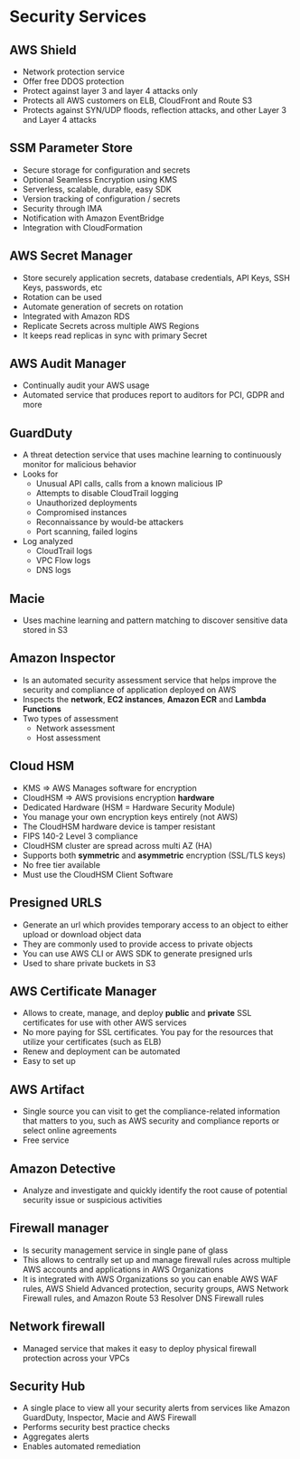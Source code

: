 # Security Services

## AWS Shield

- Network protection service
- Offer free DDOS protection
- Protect against layer 3 and layer 4 attacks only
- Protects all AWS customers on ELB, CloudFront and Route S3
- Protects against SYN/UDP floods, reflection attacks, and other Layer 3 and Layer 4 attacks

## SSM Parameter Store

- Secure storage for configuration and secrets
- Optional Seamless Encryption using KMS
- Serverless, scalable, durable, easy SDK
- Version tracking of configuration / secrets
- Security through IMA
- Notification with Amazon EventBridge
- Integration with CloudFormation

## AWS Secret Manager

- Store securely application secrets, database credentials, API Keys, SSH Keys, passwords, etc
- Rotation can be used  
- Automate generation of secrets on rotation
- Integrated with Amazon RDS
- Replicate Secrets across multiple AWS Regions
- It keeps read replicas in sync with primary Secret

## AWS Audit Manager

- Continually audit your AWS usage
- Automated service that produces report to auditors for PCI, GDPR and more

## GuardDuty

- A threat detection service that uses machine learning to continuously monitor for malicious behavior
- Looks for
  - Unusual API calls, calls from a known malicious IP
  - Attempts to disable CloudTrail logging
  - Unauthorized deployments
  - Compromised instances
  - Reconnaissance by would-be attackers
  - Port scanning, failed logins
- Log analyzed
  - CloudTrail logs
  - VPC Flow logs  
  - DNS logs

## Macie

- Uses machine learning and pattern matching to discover sensitive data stored in S3

## Amazon Inspector

- Is an automated security assessment service that helps improve the security and compliance of application deployed on AWS
- Inspects the **network**, **EC2 instances**, **Amazon ECR** and **Lambda Functions**
- Two types of assessment
  - Network assessment
  - Host assessment

## Cloud HSM

- KMS => AWS Manages software for encryption
- CloudHSM => AWS provisions encryption **hardware**
- Dedicated Hardware (HSM = Hardware Security Module)
- You manage your own encryption keys entirely (not AWS)
- The CloudHSM hardware device is tamper resistant
- FIPS 140-2 Level 3 compliance
- CloudHSM cluster are spread across multi AZ (HA)
- Supports both **symmetric** and **asymmetric** encryption (SSL/TLS keys)
- No free tier available
- Must use the CloudHSM Client Software

## Presigned URLS

- Generate an url which provides temporary access to an object to either upload or download object data
- They are commonly used to provide access to private objects
- You can use AWS CLI or AWS SDK to generate presigned urls
- Used to share private buckets in S3

## AWS Certificate Manager

- Allows to create, manage, and deploy **public** and **private** SSL certificates for use with other AWS services
- No more paying for SSL certificates. You pay for the resources that utilize your certificates (such as ELB)
- Renew and deployment can be automated
- Easy to set up

## AWS Artifact

- Single source you can visit to get the compliance-related information that matters to you, such as AWS security and compliance reports or select online agreements
- Free service

## Amazon Detective

- Analyze and investigate and quickly identify the root cause of potential security issue or suspicious activities

## Firewall manager

- Is security management service in single pane of glass
- This allows to centrally set up and manage firewall rules across multiple AWS accounts and applications in AWS Organizations
- It is integrated with AWS Organizations so you can enable AWS WAF rules, AWS Shield Advanced protection, security groups, AWS Network Firewall rules, and Amazon Route 53 Resolver DNS Firewall rules

## Network firewall

- Managed service that makes it easy to deploy physical firewall protection across your VPCs

## Security Hub

- A single place to view all your security alerts from services like Amazon GuardDuty, Inspector, Macie
  and AWS Firewall
- Performs security best practice checks
- Aggregates alerts
- Enables automated remediation
